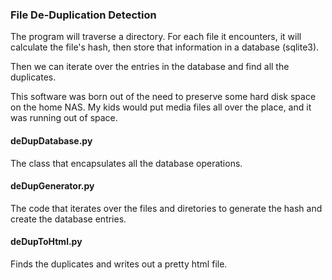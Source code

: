 ### File De-Duplication Detection

The program will traverse a directory.  For each file it encounters, it will calculate the file's hash,
then store that information in a database (sqlite3).

Then we can iterate over the entries in the database and find all the duplicates.  

This software was born out of the need to preserve some hard disk space on the home NAS.  My kids would put media
files all over the place, and it was running out of space.

#### deDupDatabase.py

The class that encapsulates all the database operations.

#### deDupGenerator.py

The code that iterates over the files and diretories to generate the hash and create the database entries.

#### deDupToHtml.py

Finds the duplicates and writes out a pretty html file.